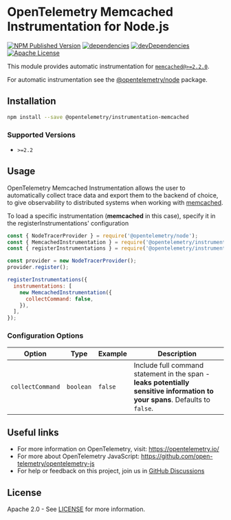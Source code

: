 # OpenTelemetry Memcached Instrumentation for Node.js

[![NPM Published Version][npm-img]][npm-url]
[![dependencies][dependencies-image]][dependencies-url]
[![devDependencies][devDependencies-image]][devDependencies-url]
[![Apache License][license-image]][license-image]

This module provides automatic instrumentation for [`memcached@>=2.2.0`][repo-url].

For automatic instrumentation see the
[@opentelemetry/node](https://github.com/open-telemetry/opentelemetry-js/tree/main/packages/opentelemetry-node) package.

## Installation

```bash
npm install --save @opentelemetry/instrumentation-memcached
```

### Supported Versions

- `>=2.2`

## Usage

OpenTelemetry Memcached Instrumentation allows the user to automatically collect trace data and export them to the backend of choice, to give observability to distributed systems when working with [memcached][pkg-url].

To load a specific instrumentation (**memcached** in this case), specify it in the registerInstrumentations' configuration

```javascript
const { NodeTracerProvider } = require('@opentelemetry/node');
const { MemcachedInstrumentation } = require('@opentelemetry/instrumentation-memcached');
const { registerInstrumentations } = require('@opentelemetry/instrumentation');

const provider = new NodeTracerProvider();
provider.register();

registerInstrumentations({
  instrumentations: [
    new MemcachedInstrumentation({
      collectCommand: false,
    }),
  ],
});
```

### Configuration Options

| Option | Type | Example | Description |
| ------- | ---- | ------- | ----------- |
| `collectCommand` | `boolean` | `false` | Include full command statement in the span - **leaks potentially sensitive information to your spans**. Defaults to `false`. |

## Useful links

- For more information on OpenTelemetry, visit: <https://opentelemetry.io/>
- For more about OpenTelemetry JavaScript: <https://github.com/open-telemetry/opentelemetry-js>
- For help or feedback on this project, join us in [GitHub Discussions][discussions-url]

## License

Apache 2.0 - See [LICENSE][license-url] for more information.

[discussions-url]: https://github.com/open-telemetry/opentelemetry-js/discussions
[license-url]: https://github.com/open-telemetry/opentelemetry-js-contrib/blob/main/LICENSE
[license-image]: https://img.shields.io/badge/license-Apache_2.0-green.svg?style=flat
[dependencies-image]: https://status.david-dm.org/gh/open-telemetry/opentelemetry-js-contrib.svg?path=plugins%2Fnode%2Fopentelemetry-instrumentation-memcached
[dependencies-url]: https://david-dm.org/open-telemetry/opentelemetry-js-contrib?path=plugins%2Fnode%2Fopentelemetry-instrumentation-memcached
[devDependencies-image]: https://status.david-dm.org/gh/open-telemetry/opentelemetry-js-contrib.svg?path=plugins%2Fnode%2Fopentelemetry-instrumentation-memcached&type=dev
[devDependencies-url]: https://david-dm.org/open-telemetry/opentelemetry-js-contrib?path=plugins%2Fnode%2Fopentelemetry-instrumentation-memcached&type=dev
[npm-url]: https://www.npmjs.com/package/@opentelemetry/instrumentation-memcached
[npm-img]: https://badge.fury.io/js/%40opentelemetry%2Finstrumentation-memcached.svg
[repo-url]: https://github.com/3rd-Eden/memcached
[pkg-url]: https://www.npmjs.com/package/memcached

